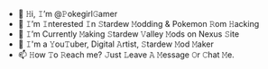 - 👋 𝙷i, 𝙸’m @𝙿okegirl𝙶amer
- 👀 𝙸’m 𝙸nterested 𝙸n 𝚂tardew 𝙼odding & Pokemon 𝚁om 𝙷acking
- 🌱 𝙸’m Currently 𝙼aking 𝚂tardew 𝚅alley 𝙼ods on Nexus 𝚂ite
- 💞️ 𝙸'm a 𝚈ou𝚃uber, Digital 𝙰rtist, 𝚂tardew 𝙼od 𝙼aker
- 📫 𝙷ow 𝚃o 𝚁each me? 𝙹ust 𝙻eave 𝙰 𝙼essage 𝙾r 𝙲hat 𝙼e.

<!---
Pokegirlgamer/Pokegirlgamer is a ✨ special ✨ repository because its `README.md` (this file) appears on your GitHub profile.
You can click the Preview link to take a look at your changes.
--->
